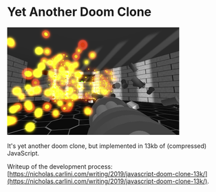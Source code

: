 # Yet Another Doom Clone

![](image_large.png)

It's yet another doom clone, but implemented in 13kb of (compressed) JavaScript.

Writeup of the development process: [https://nicholas.carlini.com/writing/2019/javascript-doom-clone-13k/](https://nicholas.carlini.com/writing/2019/javascript-doom-clone-13k/).